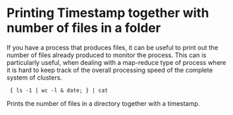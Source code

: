 # Printing Timestamp together with number of files in a folder

If you have a process that produces files, it can be useful to print out the number of files already produced to monitor the process. This can is particularly useful, when dealing with a map-reduce type of process where it is hard to keep track of the overall processing speed of the complete system of clusters.

     { ls -1 | wc -l & date; } | cat

Prints the number of files in a directory together with a timestamp.
